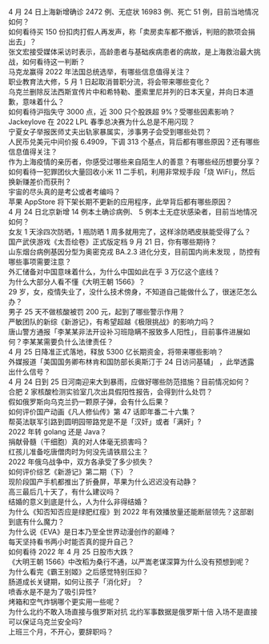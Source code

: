 4 月 24 日上海新增确诊 2472 例、无症状 16983 例、死亡 51 例，目前当地情况如何？  
如何看待买 150 份扣肉打假人再发声，称「卖房卖车都不撤诉，判赔的款项会捐出去」？  
张文宏接受媒体采访时表示，高龄患者与基础疾病患者的病故，是上海救治最大挑战，如何看待这一判断？  
马克龙赢得 2022 年法国总统选举，有哪些信息值得关注？  
职业教育法大修，5 月 1 日起取消普职分流，将会带来哪些变化？  
乌克兰删除反法西斯宣传片中和希特勒、墨索里尼并列的日本天皇，并向日本道歉，意味着什么？  
如何看待沪指失守 3000 点，近 300 只个股跌超 9%？受哪些因素影响？  
Jackeylove 在 2022 LPL 春季总决赛为什么总是不用闪现？  
宁夏女子举报医师丈夫出轨家暴属实，涉事男子会受到哪些处罚？  
人民币兑美元中间价报 6.4909，下调 313 个基点，背后都有哪些原因？还有哪些信息值得关注？  
作为上海疫情的亲历者，你感受过哪些来自陌生人的善意？有哪些经历想要分享？  
如何看待一犯罪团伙大量回收小米 11 二手机，利用非常规手段「烧 WiFi」，然后换新赚差价而获刑？  
宇宙的尽头真的是考公或者考编吗？  
苹果 AppStore 将下架长期不更新的应用程序，此举背后都有哪些原因？  
4 月 24 日北京新增 14 例本土确诊病例、 5 例本土无症状感染者，目前当地情况如何？  
女友 1 天涂四次防晒，1 瓶防晒 1 周多就用完了，这样涂防晒皮肤能受得了么？  
国产武侠游戏《太吾绘卷》正式版定档 9 月 21 日，你有哪些期待？  
山东烟台病例基因分型为奥密克戎 BA.2.3 进化分支，目前国内尚未发现 ，防控有哪些事项需要注意？  
外汇储备对中国意味着什么，为什么中国如此在乎 3 万亿这个底线？  
为什么大部分人看不懂《大明王朝 1566》？  
29 岁，女，疫情失业了，没什么技术傍身，不知道自己能做什么了，很迷茫怎么办？  
男子 25 天不做核酸被罚 200 元，起到了哪些警示作用？  
严敏团队的新综《新游记》，有希望超越《极限挑战》的影响力吗？  
唐山警方通报「李某某非法开设补习班隐瞒不报致多人阳性」，目前事件进展如何？李某某需要负什么法律责任？  
4 月 25 日降准正式落地，释放 5300 亿长期资金，将带来哪些影响？  
外媒报道「美国国务卿布林肯和国防部长奥斯汀于 24 日访问基辅」 ，此举透露出什么信号？  
4 月 24 日到 25 日河南迎来大到暴雨，应做好哪些防范措施？目前情况如何？  
合肥 2 家核酸检测实验室几次出具假阳性报告，会得到什么处罚？  
假如俄罗斯向乌克兰扔一颗原子弹，会有什么后果？  
如何评价国产动画《凡人修仙传》第 47 话即年番二十六集？  
帮英法联军引路到圆明园带路党是不是「汉奸」或者「满奸」?  
2022 年转 golang 还是 Java？  
捐献骨髓（干细胞）真的对人体毫无损害吗？  
红孩儿准备吃唐僧肉时为何没先请铁扇公主？  
2022 年俄乌战争中，双方各承受了多少损失？  
如何评价综艺《新游记》第二期（下）？  
现阶段国产手机都推出了折叠屏，苹果为什么迟迟没有动静？  
高三最后几十天了，有什么建议吗？  
结婚的意义到底是什么，人为什么非得结婚？  
为什么《知否知否应是绿肥红瘦》到 2022 年有效播放量还能断层领先？这部剧到底有什么魔力？  
为什么说《EVA》是日本乃至全世界动漫创作的巅峰？  
每天坚持看书两小时能否真的提升自己？  
如何看待 2022 年 4 月 25 日股市大跌？  
《大明王朝 1566》中改稻为桑行不通，以严嵩老谋深算为什么没有预想到呢？  
为什么看完《霸王别姬》之后感觉特别压抑？  
肠道成长关键期，如何让孩子「消化好」 ？  
喷香水是不是为了吸引异性?  
烤箱和空气炸锅哪个更实用一些呢？  
为什么北约不敢入场直接与俄罗斯对抗 北约军事数据是俄罗斯十倍 入场不是直接可以保证乌克兰安全吗?  
上班三个月，不开心，要辞职吗？  
